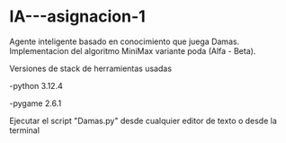 # IA---asignacion-1

Agente inteligente basado en conocimiento que juega Damas. 
Implementacion del algoritmo MiniMax variante poda (Alfa - Beta).

Versiones de stack de herramientas usadas
<p>-python 3.12.4</p>
<p>-pygame 2.6.1</p>

<p>Ejecutar el script "Damas.py" desde cualquier editor de texto o desde la terminal</p>
